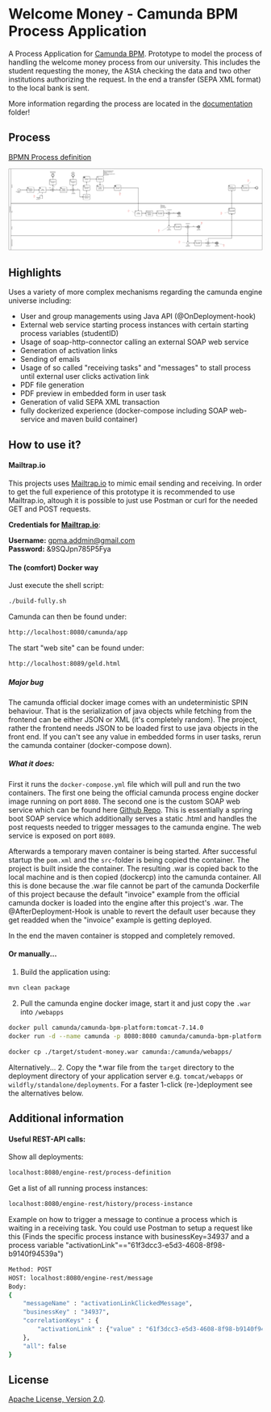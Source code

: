 # Welcome Money - Camunda BPM Process Application
A Process Application for [Camunda BPM](http://docs.camunda.org). Prototype to model the process
of handling the welcome money process from our university. This includes the student requesting the money,
the AStA checking the data and two other institutions authorizing the request. In the end
a transfer (SEPA XML format) to the local bank is sent.

More information regarding the process are located in the [documentation](documentation) folder!
## Process
[BPMN Process definition](src/main/resources/GPM_Prozess_Begruessungsgeld.bpmn)

![PNG Image of the bpmn](documentation/GPM_Prozess_Begruessungsgeld.svg)

## Highlights
Uses a variety of more complex mechanisms regarding the camunda engine universe
including:

- User and group managements using Java API (@OnDeployment-hook)
- External web service starting process instances with certain starting process variables (studentID)
- Usage of soap-http-connector calling an external SOAP web service
- Generation of activation links
- Sending of emails
- Usage of so called "receiving tasks" and "messages" to stall process until external user clicks activation link
- PDF file generation
- PDF preview in embedded form in user task
- Generation of valid SEPA XML transaction
- fully dockerized experience (docker-compose including SOAP web-service and maven build container)

## How to use it?
#### Mailtrap.io
This projects uses [Mailtrap.io](https://mailtrap.io/) to mimic email sending and receiving. In order
to get the full experience of this prototype it is recommended to use Mailtrap.io, altough
it is possible to just use Postman or curl for the needed GET and POST requests.

**Credentials for [Mailtrap.io](https://mailtrap.io/)**:

**Username:** gpma.addmin@gmail.com <br>
**Password:** &9SQJpn785P5Fya
#### The (comfort) Docker way
Just execute the shell script:
```bash
./build-fully.sh
```

Camunda can then be found under:
```bash
http://localhost:8080/camunda/app
```

The start "web site" can be found under:
```bash
http://localhost:8089/geld.html
```
##### Major bug
The camunda official docker image comes with an undeterministic SPIN behaviour. That is
the serialization of java objects while fetching from the frontend can be either JSON or XML (it's completely random). 
The project, rather the frontend needs JSON
to be loaded first to use java objects in the front end. If you can't see any value in embedded forms in 
user tasks, rerun the camunda container (docker-compose down).

##### What it does:
First it runs the `docker-compose.yml` file which will pull and run the two containers. The first one
being the official camunda process engine docker image running on port ``8080``. The second one
is the custom SOAP web service which can be found here [Github Repo](https://github.com/kono94/student-web-service/).
This is essentially a spring boot SOAP service which additionally serves a static .html and handles the post requests needed
to trigger messages to the camunda engine. The web service is exposed on port ``8089``.

Afterwards a temporary maven container is being started. After successful startup the ``pom.xml``
and the ``src``-folder is being copied the container. The project is built inside the container. The resulting
.war is copied back to the local machine and is then copied (dockercp) into the camunda container.
All this is done because the .war file cannot be part of the camunda Dockerfile of this project
because the default "invoice" example from the official camunda docker is loaded into the
engine after this project's .war. The @AfterDeployment-Hook is unable to revert the default
user because they get readded when the "invoice" example is getting deployed.

In the end the maven container is stopped and completely removed.

#### Or manually...
1. Build the application using:
```bash
mvn clean package
```
2. Pull the camunda engine docker image, start it and just copy the ``.war`` into `/webapps`
```bash
docker pull camunda/camunda-bpm-platform:tomcat-7.14.0
docker run -d --name camunda -p 8080:8080 camunda/camunda-bpm-platform:tomcat-7.14.0
```
```bash
docker cp ./target/student-money.war camunda:/camunda/webapps/
```

Alternatively...
2. Copy the *.war file from the `target` directory to the deployment directory
of your application server e.g. `tomcat/webapps` or `wildfly/standalone/deployments`.
For a faster 1-click (re-)deployment see the alternatives below.

## Additional information
#### Useful REST-API calls:
Show all deployments:

````bash
localhost:8080/engine-rest/process-definition
````

Get a list of all running process instances:

````bash
localhost:8080/engine-rest/history/process-instance
````

Example on how to trigger a message to continue a process which is waiting
in a receiving task. You could use Postman to setup a request like this
(Finds the specific process instance with businessKey=34937 and a process variable
"activationLink"=="61f3dcc3-e5d3-4608-8f98-b9140f94539a")

````bash
Method: POST
HOST: localhost:8080/engine-rest/message
Body:
{
	"messageName" : "activationLinkClickedMessage",
	"businessKey" : "34937",
	"correlationKeys" : {
	    "activationLink" : {"value" : "61f3dcc3-e5d3-4608-8f98-b9140f94539a", "type": "String"}
	},
	"all": false
}
````

## License
[Apache License, Version 2.0](http://www.apache.org/licenses/LICENSE-2.0).

<!-- HTML snippet for index page
  <tr>
    <td><img src="snippets/student-money/src/main/resources/process.png" width="100"></td>
    <td><a href="snippets/student-money">Camunda BPM Process Application</a></td>
    <td>A Process Application for [Camunda BPM](http://docs.camunda.org).</td>
  </tr>
-->
<!-- Tweet
New @Camunda example: Camunda BPM Process Application - A Process Application for [Camunda BPM](http://docs.camunda.org). https://github.com/camunda-consulting/code/tree/master/snippets/student-money
-->
